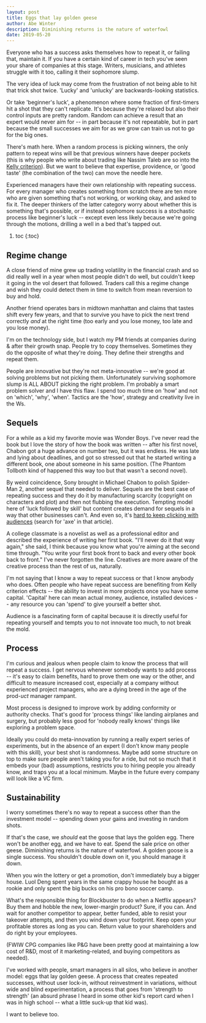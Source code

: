```yaml
---
layout: post
title: Eggs that lay golden geese
author: Abe Winter
description: Diminishing returns is the nature of waterfowl
date: 2019-05-20
---
```


Everyone who has a success asks themselves how to repeat it, or failing that, maintain it. If you have a certain kind of career in tech you've seen your share of companies at this stage. Writers, musicians, and athletes struggle with it too, calling it their sophomore slump.

The very idea of luck may come from the frustration of not being able to hit that trick shot twice. 'Lucky' and 'unlucky' are backwards-looking statistics.

Or take 'beginner's luck', a phenomenon where some fraction of first-timers hit a shot that they can't replicate. It's because they're relaxed but also their control inputs are pretty random. Random can achieve a result that an expert would never aim for -- in part because it's not repeatable, but in part because the small successes we aim for as we grow can train us not to go for the big ones.

There's math here. When a random process is picking winners, the only pattern to repeat wins will be that previous winners have deeper pockets (this is why people who write about trading like Nassim Taleb are so into the [Kelly criterion](https://en.wikipedia.org/wiki/Kelly_criterion)). But we want to believe that expertise, providence, or 'good taste' (the combination of the two) can move the needle here.

Experienced managers have their own relationship with repeating success. For every manager who creates something from scratch there are ten more who are given something that's not working, or working okay, and asked to fix it. The deeper thinkers of the latter category worry about whether this is something that's possible, or if instead sophomore success is a stochastic process like beginner's luck -- except even less likely because we're going through the motions, drilling a well in a bed that's tapped out.

1. toc
{:toc}

## Regime change

A close friend of mine grew up trading volatility in the financial crash and so did really well in a year when most people didn't do well, but couldn't keep it going in the vol desert that followed. Traders call this a regime change and wish they could detect them in time to switch from mean reversion to buy and hold.

Another friend operates bars in midtown manhattan and claims that tastes shift every few years, and that to survive you have to pick the next trend correctly *and* at the right time (too early and you lose money, too late and you lose money).

I'm on the technology side, but I watch my PM friends at companies during & after their growth snap. People try to copy themselves. Sometimes they do the opposite of what they're doing. They define their strengths and repeat them.

People are innovative but they're not meta-innovative -- we're good at solving problems but not picking them. Unfortunately surviving sophomore slump is ALL ABOUT picking the right problem. I'm probably a smart problem solver and I have this flaw. I spend too much time on 'how' and not on 'which', 'why', 'when'. Tactics are the 'how', strategy and creativity live in the Ws.

## Sequels

For a while as a kid my favorite movie was Wonder Boys. I've never read the book but I love the story of how the book was written -- after his first novel, Chabon got a huge advance on number two, but it was endless. He was late and lying about deadlines, and got so stressed out that he started writing a different book, one about someone in his same position. (The Phantom Tollboth kind of happened this way too but that wasn't a second novel).

By weird coincidence, Sony brought in Michael Chabon to polish Spider-Man 2, another sequel that needed to deliver. Sequels are the best case of repeating success and they do it by manufacturing scarcity (copyright on characters and plot) and then not flubbing the execution. Tempting model here of 'luck followed by skill' but content creates demand for sequels in a way that other businesses can't. And even so, it's [hard to keep clicking with audiences](https://priceonomics.com/the-economics-of-a-hit-tv-show/) (search for 'axe' in that article).

A college classmate is a novelist as well as a professional editor and described the experience of writing her first book. "I'll never do it that way again," she said, I think because you know what you're aiming at the second time through. "You write your first book front to back and every other book back to front." I've never forgotten the line. Creatives are more aware of the creative process than the rest of us, naturally.

I'm not saying that I know a way to repeat success or that I know anybody who does. Often people who have repeat success are benefiting from Kelly criterion effects -- the ability to invest in more projects once you have some capital. 'Capital' here can mean actual money, audience, installed devices -- any resource you can 'spend' to give yourself a better shot.

Audience is a fascinating form of capital because it is directly useful for repeating yourself and tempts you to not innovate too much, to not break the mold.

## Process

I'm curious and jealous when people claim to know the process that will repeat a success. I get nervous whenever somebody wants to add process -- it's easy to claim benefits, hard to prove them one way or the other, and difficult to measure increased cost, especially at a company without experienced project managers, who are a dying breed in the age of the prod-*uct* manager rampant.

Most process is designed to improve work by adding conformity or authority checks. That's good for 'process things' like landing airplanes and surgery, but probably less good for 'nobody really knows' things like exploring a problem space.

Ideally you could do meta-innovation by running a really expert series of experiments, but in the absence of an expert (I don't know many people with this skill), your best shot is randomness. Maybe add some structure on top to make sure people aren't taking you for a ride, but not so much that it embeds your (bad) assumptions, restricts you to hiring people you already know, and traps you at a local minimum. Maybe in the future every company will look like a VC firm.

## Sustainability

I worry sometimes there's no way to repeat a success other than the investment model -- spending down your gains and investing in random shots.

If that's the case, we *should* eat the goose that lays the golden egg. There won't be another egg, and we have to eat. Spend the sale price on other geese. Diminishing returns is the nature of waterfowl. A golden goose is a single success. You shouldn't double down on it, you should manage it down.

When you win the lottery or get a promotion, don't immediately buy a bigger house. Luol Deng spent years in the same crappy house he bought as a rookie and only spent the big bucks on his pro bono soccer camp.

What's the responsible thing for Blockbuster to do when a Netflix appears? Buy them and hobble the new, lower-margin product? Sure, if you can. And wait for another competitor to appear, better funded, able to resist your takeover attempts, and then you wind down your footprint. Keep open your profitable stores as long as you can. Return value to your shareholders and do right by your employees.

(FWIW CPG companies like P&G have been pretty good at maintaining a low cost of R&D, most of it marketing-related, and buying competitors as needed).

I've worked with people, smart managers in all silos, who believe in another model: eggs that lay golden geese. A process that creates repeated successes, without user lock-in, without reinvestment in variations, without wide and blind experimentation, a process that goes from 'strength to strength' (an absurd phrase I heard in some other kid's report card when I was in high school -- what a little suck-up that kid was).

I want to believe too.
